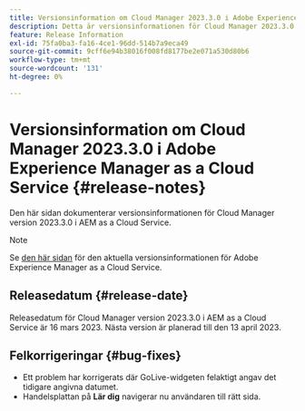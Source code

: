```yaml
---
title: Versionsinformation om Cloud Manager 2023.3.0 i Adobe Experience Manager as a Cloud Service
description: Detta är versionsinformationen för Cloud Manager 2023.3.0 i AEM as a Cloud Service.
feature: Release Information
exl-id: 75fa0ba3-fa16-4ce1-96dd-514b7a9eca49
source-git-commit: 9cff6e94b38016f008fd8177be2e071a530d80b6
workflow-type: tm+mt
source-wordcount: '131'
ht-degree: 0%

---
```


# Versionsinformation om Cloud Manager 2023.3.0 i Adobe Experience Manager as a Cloud Service {#release-notes}

Den här sidan dokumenterar versionsinformationen för Cloud Manager version 2023.3.0 i AEM as a Cloud Service.

>[!NOTE]
>
>Se [den här sidan](/help/release-notes/release-notes-cloud/release-notes-current.md) för den aktuella versionsinformationen för Adobe Experience Manager as a Cloud Service.

## Releasedatum {#release-date}

Releasedatum för Cloud Manager version 2023.3.0 i AEM as a Cloud Service är 16 mars 2023. Nästa version är planerad till den 13 april 2023.

## Felkorrigeringar {#bug-fixes}

* Ett problem har korrigerats där GoLive-widgeten felaktigt angav det tidigare angivna datumet.
* Handelsplattan på **Lär dig** navigerar nu användaren till rätt sida.
